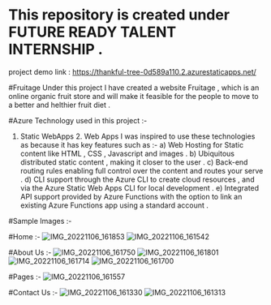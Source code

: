 # This repository is created under FUTURE READY TALENT INTERNSHIP .
  project demo link : https://thankful-tree-0d589a110.2.azurestaticapps.net/
  
#Fruitage
Under this project I have created a website Fruitage , which is an online organic fruit store and will make it feasible for the people to move to a better and helthier fruit diet . 

#Azure Technology used in this project :-
1. Static WebApps   2. Web Apps
I was inspired to use these technologies as because it has key features such as :-
a) Web Hosting for Static content like HTML , CSS , Javascript and images . 
b) Ubiquitous distributed static content , making it closer to the user . 
c) Back-end routing rules enabling full control over the content and routes your serve . 
d) CLI support through the Azure CLI to create cloud resources , and via the Azure Static Web Apps CLI for local development . 
e) Integrated API support provided by Azure Functions with the option to link an existing Azure Functions app using a standard account . 

#Sample Images :- 

#Home :-
![IMG_20221106_161853](https://user-images.githubusercontent.com/106385098/200166586-00df8eec-9818-43d3-a4bc-183218967c80.jpg)
![IMG_20221106_161542](https://user-images.githubusercontent.com/106385098/200166729-7d7c4369-48fd-4f62-ae4a-46232f81f58e.jpg)

#About Us :-
![IMG_20221106_161750](https://user-images.githubusercontent.com/106385098/200166637-c44937d6-21bc-46c3-8ebc-90132be634c7.jpg)
![IMG_20221106_161801](https://user-images.githubusercontent.com/106385098/200166646-eccaeb36-782e-4be0-94f7-91ad0a27767f.jpg)
![IMG_20221106_161714](https://user-images.githubusercontent.com/106385098/200166663-973155c6-06f0-432b-8ed5-139c5650a07d.jpg)
![IMG_20221106_161700](https://user-images.githubusercontent.com/106385098/200166671-7e5f5bdf-28ef-4704-8826-e5f81404a062.jpg)

#Pages :- 
![IMG_20221106_161557](https://user-images.githubusercontent.com/106385098/200166705-2e9d28fe-b474-4fc2-a6ee-4509498bd101.jpg)

#Contact Us :- 
![IMG_20221106_161330](https://user-images.githubusercontent.com/106385098/200166804-98e13600-895a-424d-aa53-b4230ed987bb.jpg)
![IMG_20221106_161313](https://user-images.githubusercontent.com/106385098/200166810-95f192ea-2a5a-4515-9523-58899cbae547.jpg)




